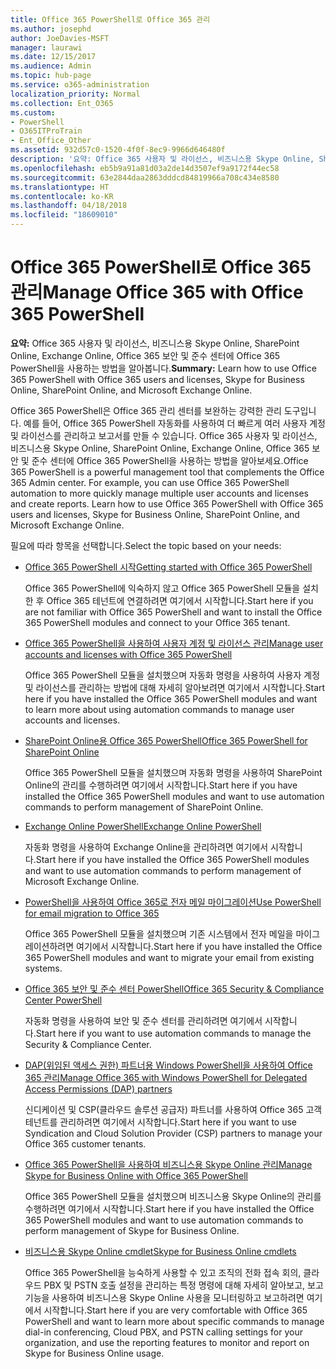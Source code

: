 ```yaml
---
title: Office 365 PowerShell로 Office 365 관리
ms.author: josephd
author: JoeDavies-MSFT
manager: laurawi
ms.date: 12/15/2017
ms.audience: Admin
ms.topic: hub-page
ms.service: o365-administration
localization_priority: Normal
ms.collection: Ent_O365
ms.custom:
- PowerShell
- O365ITProTrain
- Ent_Office_Other
ms.assetid: 932d57c0-1520-4f0f-8ec9-9966d646480f
description: '요약: Office 365 사용자 및 라이선스, 비즈니스용 Skype Online, SharePoint Online, Exchange Online, Office 365 보안 및 준수 센터에 Office 365 PowerShell을 사용하는 방법을 알아봅니다.'
ms.openlocfilehash: eb5b9a91a81d03a2de14d3507ef9a9172f44ec58
ms.sourcegitcommit: 63e2844daa2863dddcd84819966a708c434e8580
ms.translationtype: HT
ms.contentlocale: ko-KR
ms.lasthandoff: 04/18/2018
ms.locfileid: "18609010"
---
```

# <a name="manage-office-365-with-office-365-powershell"></a><span data-ttu-id="3b58a-103">Office 365 PowerShell로 Office 365 관리</span><span class="sxs-lookup"><span data-stu-id="3b58a-103">Manage Office 365 with Office 365 PowerShell</span></span>

 <span data-ttu-id="3b58a-104">**요약:** Office 365 사용자 및 라이선스, 비즈니스용 Skype Online, SharePoint Online, Exchange Online, Office 365 보안 및 준수 센터에 Office 365 PowerShell을 사용하는 방법을 알아봅니다.</span><span class="sxs-lookup"><span data-stu-id="3b58a-104">**Summary:** Learn how to use Office 365 PowerShell with Office 365 users and licenses, Skype for Business Online, SharePoint Online, and Microsoft Exchange Online.</span></span>
  
<span data-ttu-id="3b58a-p101">Office 365 PowerShell은 Office 365 관리 센터를 보완하는 강력한 관리 도구입니다. 예를 들어, Office 365 PowerShell 자동화를 사용하여 더 빠르게 여러 사용자 계정 및 라이선스를 관리하고 보고서를 만들 수 있습니다. Office 365 사용자 및 라이선스, 비즈니스용 Skype Online, SharePoint Online, Exchange Online, Office 365 보안 및 준수 센터에 Office 365 PowerShell을 사용하는 방법을 알아보세요.</span><span class="sxs-lookup"><span data-stu-id="3b58a-p101">Office 365 PowerShell is a powerful management tool that complements the Office 365 Admin center. For example, you can use Office 365 PowerShell automation to more quickly manage multiple user accounts and licenses and create reports. Learn how to use Office 365 PowerShell with Office 365 users and licenses, Skype for Business Online, SharePoint Online, and Microsoft Exchange Online.</span></span>
  
<span data-ttu-id="3b58a-108">필요에 따라 항목을 선택합니다.</span><span class="sxs-lookup"><span data-stu-id="3b58a-108">Select the topic based on your needs:</span></span>
  
- [<span data-ttu-id="3b58a-109">Office 365 PowerShell 시작</span><span class="sxs-lookup"><span data-stu-id="3b58a-109">Getting started with Office 365 PowerShell</span></span>](getting-started-with-office-365-powershell.md)

    <span data-ttu-id="3b58a-110">Office 365 PowerShell에 익숙하지 않고 Office 365 PowerShell 모듈을 설치한 후 Office 365 테넌트에 연결하려면 여기에서 시작합니다.</span><span class="sxs-lookup"><span data-stu-id="3b58a-110">Start here if you are not familiar with Office 365 PowerShell and want to install the Office 365 PowerShell modules and connect to your Office 365 tenant.</span></span>

- [<span data-ttu-id="3b58a-111">Office 365 PowerShell을 사용하여 사용자 계정 및 라이선스 관리</span><span class="sxs-lookup"><span data-stu-id="3b58a-111">Manage user accounts and licenses with Office 365 PowerShell</span></span>](manage-user-accounts-and-licenses-with-office-365-powershell.md)

    <span data-ttu-id="3b58a-112">Office 365 PowerShell 모듈을 설치했으며 자동화 명령을 사용하여 사용자 계정 및 라이선스를 관리하는 방법에 대해 자세히 알아보려면 여기에서 시작합니다.</span><span class="sxs-lookup"><span data-stu-id="3b58a-112">Start here if you have installed the Office 365 PowerShell modules and want to learn more about using automation commands to manage user accounts and licenses.</span></span>

- [<span data-ttu-id="3b58a-113">SharePoint Online용 Office 365 PowerShell</span><span class="sxs-lookup"><span data-stu-id="3b58a-113">Office 365 PowerShell for SharePoint Online</span></span>](https://technet.microsoft.com/library/fp161362.aspx)

    <span data-ttu-id="3b58a-114">Office 365 PowerShell 모듈을 설치했으며 자동화 명령을 사용하여 SharePoint Online의 관리를 수행하려면 여기에서 시작합니다.</span><span class="sxs-lookup"><span data-stu-id="3b58a-114">Start here if you have installed the Office 365 PowerShell modules and want to use automation commands to perform management of SharePoint Online.</span></span>

- [<span data-ttu-id="3b58a-115">Exchange Online PowerShell</span><span class="sxs-lookup"><span data-stu-id="3b58a-115">Exchange Online PowerShell</span></span>](https://docs.microsoft.com/powershell/exchange/exchange-online/exchange-online-powershell)

    <span data-ttu-id="3b58a-116">자동화 명령을 사용하여 Exchange Online을 관리하려면 여기에서 시작합니다.</span><span class="sxs-lookup"><span data-stu-id="3b58a-116">Start here if you have installed the Office 365 PowerShell modules and want to use automation commands to perform management of Microsoft Exchange Online.</span></span>

- [<span data-ttu-id="3b58a-117">PowerShell을 사용하여 Office 365로 전자 메일 마이그레이션</span><span class="sxs-lookup"><span data-stu-id="3b58a-117">Use PowerShell for email migration to Office 365</span></span>](use-powershell-for-email-migration-to-office-365.md)

    <span data-ttu-id="3b58a-118">Office 365 PowerShell 모듈을 설치했으며 기존 시스템에서 전자 메일을 마이그레이션하려면 여기에서 시작합니다.</span><span class="sxs-lookup"><span data-stu-id="3b58a-118">Start here if you have installed the Office 365 PowerShell modules and want to migrate your email from existing systems.</span></span>

- [<span data-ttu-id="3b58a-119">Office 365 보안 및 준수 센터 PowerShell</span><span class="sxs-lookup"><span data-stu-id="3b58a-119">Office 365 Security &amp; Compliance Center PowerShell</span></span>](https://docs.microsoft.com/powershell/exchange/office-365-scc/office-365-scc-powershell)

    <span data-ttu-id="3b58a-120">자동화 명령을 사용하여 보안 및 준수 센터를 관리하려면 여기에서 시작합니다.</span><span class="sxs-lookup"><span data-stu-id="3b58a-120">Start here if you want to use automation commands to manage the Security & Compliance Center.</span></span>

- [<span data-ttu-id="3b58a-121">DAP(위임된 액세스 권한) 파트너용 Windows PowerShell을 사용하여 Office 365 관리</span><span class="sxs-lookup"><span data-stu-id="3b58a-121">Manage Office 365 with Windows PowerShell for Delegated Access Permissions (DAP) partners</span></span>](manage-office-365-with-windows-powershell-for-delegated-access-permissions-dap-p.md)

    <span data-ttu-id="3b58a-122">신디케이션 및 CSP(클라우드 솔루션 공급자) 파트너를 사용하여 Office 365 고객 테넌트를 관리하려면 여기에서 시작합니다.</span><span class="sxs-lookup"><span data-stu-id="3b58a-122">Start here if you want to use Syndication and Cloud Solution Provider (CSP) partners to manage your Office 365 customer tenants.</span></span>

- [<span data-ttu-id="3b58a-123">Office 365 PowerShell을 사용하여 비즈니스용 Skype Online 관리</span><span class="sxs-lookup"><span data-stu-id="3b58a-123">Manage Skype for Business Online with Office 365 PowerShell</span></span>](manage-skype-for-business-online-with-office-365-powershell.md)

    <span data-ttu-id="3b58a-124">Office 365 PowerShell 모듈을 설치했으며 비즈니스용 Skype Online의 관리를 수행하려면 여기에서 시작합니다.</span><span class="sxs-lookup"><span data-stu-id="3b58a-124">Start here if you have installed the Office 365 PowerShell modules and want to use automation commands to perform management of Skype for Business Online.</span></span>

- [<span data-ttu-id="3b58a-125">비즈니스용 Skype Online cmdlet</span><span class="sxs-lookup"><span data-stu-id="3b58a-125">Skype for Business Online cmdlets</span></span>](https://technet.microsoft.com/library/mt228132.aspx)

    <span data-ttu-id="3b58a-126">Office 365 PowerShell을 능숙하게 사용할 수 있고 조직의 전화 접속 회의, 클라우드 PBX 및 PSTN 호출 설정을 관리하는 특정 명령에 대해 자세히 알아보고, 보고 기능을 사용하여 비즈니스용 Skype Online 사용을 모니터링하고 보고하려면 여기에서 시작합니다.</span><span class="sxs-lookup"><span data-stu-id="3b58a-126">Start here if you are very comfortable with Office 365 PowerShell and want to learn more about specific commands to manage dial-in conferencing, Cloud PBX, and PSTN calling settings for your organization, and use the reporting features to monitor and report on Skype for Business Online usage.</span></span>
